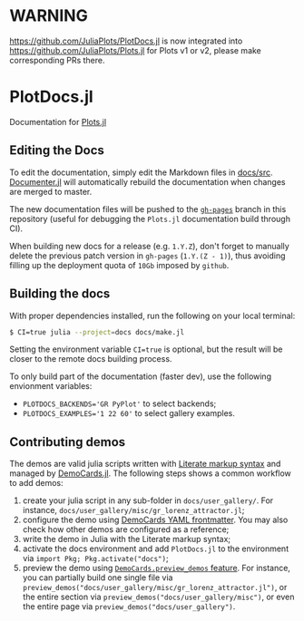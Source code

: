 # WARNING

https://github.com/JuliaPlots/PlotDocs.jl is now integrated into https://github.com/JuliaPlots/Plots.jl for Plots v1 or v2, please make corresponding PRs there.

# PlotDocs.jl

Documentation for [Plots.jl](https://github.com/JuliaPlots/Plots.jl)

## Editing the Docs

To edit the documentation, simply edit the Markdown files in [docs/src](https://github.com/JuliaPlots/PlotDocs.jl/tree/master/docs/src). [Documenter.jl](https://github.com/JuliaDocs/Documenter.jl) will automatically rebuild the documentation when changes are merged to master.

The new documentation files will be pushed to the [`gh-pages`](https://github.com/JuliaPlots/PlotDocs.jl/tree/gh-pages) branch in this repository (useful for debugging the `Plots.jl` documentation  build through CI).

When building new docs for a release (e.g. `1.Y.Z`), don't forget to manually delete the previous patch version in `gh-pages` (`1.Y.(Z - 1)`), thus avoiding filling up the deployment quota of `10Gb` imposed by `github`.

## Building the docs

With proper dependencies installed, run the following on your local terminal:
```bash
$ CI=true julia --project=docs docs/make.jl
```

Setting the environment variable `CI=true` is optional, but the result will be closer to the remote docs building process.

To only build part of the documentation (faster dev), use the following envionment variables:
- `PLOTDOCS_BACKENDS='GR PyPlot'` to select backends;
- `PLOTDOCS_EXAMPLES='1 22 60'` to select gallery examples. 

## Contributing demos

The demos are valid julia scripts written with [Literate markup syntax][literate_syntax] and managed
by [DemoCards.jl][democards_jl]. The following steps shows a common workflow to add demos:

1. create your julia script in any sub-folder in `docs/user_gallery/`. For instance,
   `docs/user_gallery/misc/gr_lorenz_attractor.jl`;
2. configure the demo using [DemoCards YAML frontmatter][yaml_frontmatter]. You may also check how
   other demos are configured as a reference;
3. write the demo in Julia with the Literate markup syntax;
3. activate the docs environment and add `PlotDocs.jl` to the environment via `import Pkg; Pkg.activate("docs")`;
4. preview the demo using [`DemoCards.preview_demos` feature][democards_preview]. For instance, you
   can partially build one single file via
   `preview_demos("docs/user_gallery/misc/gr_lorenz_attractor.jl")`, or the entire section via
   `preview_demos("docs/user_gallery/misc")`, or even the entire page via
   `preview_demos("docs/user_gallery")`.

[literate_syntax]: https://fredrikekre.github.io/Literate.jl/v2/fileformat/
[yaml_frontmatter]: https://juliadocs.github.io/DemoCards.jl/stable/quickstart/usage_example/julia_demos/1.julia_demo/#juliademocard_example
[democards_jl]: https://github.com/johnnychen94/DemoCards.jl
[democards_preview]: https://juliadocs.github.io/DemoCards.jl/stable/preview/
